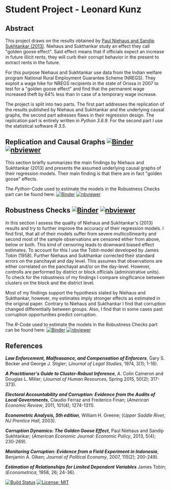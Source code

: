 # Student Project - Leonard Kunz

## Abstract

This project draws on the results obtained by [Paul Niehaus and Sandip Sukhtankar (2013)](https://www.aeaweb.org/articles?id=10.1257/pol.5.4.230). 
Niehaus and Sukthankar study an effect they call "golden goose effect". Said effect means that if officials expect an increase in future illicit rents, they will curb their corrupt behavior in the present to extract rents in the future.

For this purpose Niehaus and Sukhtankar use data from the Indian welfare program National Rural Employment Guarantee Scheme (NREGS). They exploit a wage hike for NREGS recipients in the state of Orissa in 2007 to test for a "golden goose effect" and find that the permanent wage increased theft by 64% less than in case of a temporary wage increase.

The project is split into two parts. The first part addresses the replication of the results published by Niehaus and Sukhtankar and the underlying causal graphs, the second part adresses flaws in their regression design. The replication part is entirely written in *Python 3.6.9*. For the second part I use the statistical software *R 3.5*.

## Replication and Causal Graphs [![Binder](https://mybinder.org/badge_logo.svg)](https://mybinder.org/v2/gh/HumanCapitalAnalysis/student-project-LeonardMK/master?filepath=Replication%20and%20Causal%20Graphs/Replication.ipynb) [![nbviewer](https://github.com/jupyter/design/blob/master/logos/Badges/nbviewer_badge.svg)](https://nbviewer.jupyter.org/github/HumanCapitalAnalysis/student-project-LeonardMK/blob/master/Replication%20and%20Causal%20Graphs/Replication.ipynb)
This section briefly summarizes the main findings by Niehaus and Sukhtankar (2013) and presents the assumed underlying causal graphs of their regression models. Their main finding is that there are in fact "golden goose" effects.

The *Python*-Code used to estimate the models in the Robustness Checks part can be found here: [![Binder](https://mybinder.org/badge_logo.svg)](https://mybinder.org/v2/gh/HumanCapitalAnalysis/student-project-LeonardMK/master?filepath=Replication_Program.ipynb) [![nbviewer](https://github.com/jupyter/design/blob/master/logos/Badges/nbviewer_badge.svg)](https://nbviewer.jupyter.org/github/HumanCapitalAnalysis/student-project-LeonardMK/blob/master/Replication_Program.ipynb)

## Robustness Checks [![Binder](https://mybinder.org/badge_logo.svg)](https://mybinder.org/v2/gh/HumanCapitalAnalysis/student-project-LeonardMK/master?filepath=Robustness/Robustness.ipynb) [![nbviewer](https://github.com/jupyter/design/blob/master/logos/Badges/nbviewer_badge.svg)](https://nbviewer.jupyter.org/github/HumanCapitalAnalysis/student-project-LeonardMK/blob/master/Robustness/Robustness.ipynb)
In this section I assess the quality of Niehaus and Sukhtankar's (2013) results and try to further improve the accuracy of their regression models. I find first, that all of their models suffer from severe multicollinearity and second most of the sample observations are censored etiher from above, below or both. This kind of censoring leads to downward biased effect estimates. To account for this I use the Tobit-model developed by James Tobin (1958). Further Niehaus and Sukthankar corrected their standard errors on the panchayat and day level. This assumes that observations are either correlated on the panchayat and/or on the day-level. However, controlls are performed by district or block officials (administrative units). To check for the robustness of my findings I compare singificance between clusters on the block and the district level.

Most of my findings support the hypothesis stated by Niehaus and Sukthankar, however, my estimates imply stronger effects as estimated in the original paper. Contrary to Niehaus and Sukthankar I find that corruption changed differentially between groups. Also, I find that in some cases past corruption opportunities predict corruption.

The *R*-Code used to estimate the models in the Robustness Checks part can be found here: [![Binder](https://mybinder.org/badge_logo.svg)](https://mybinder.org/v2/gh/HumanCapitalAnalysis/student-project-LeonardMK/master?filepath=Robustness_checks.ipynb) [![nbviewer](https://github.com/jupyter/design/blob/master/logos/Badges/nbviewer_badge.svg)](https://nbviewer.jupyter.org/github/HumanCapitalAnalysis/student-project-LeonardMK/blob/master/Robustness_checks.ipynb)

## References
***Law Enforcement, Malfeasance, and Compensation of Enforcers***, Gary S. Becker and George J. Stigler; (*Journal of Legal Studies*, 1974, 3(1); 1-18).

***A Practitioner's Guide to Cluster-Robust Inference***, A. Colin Cameron and Douglas L. Miller; (*Journal of Human Resources*, Spring 2015, 50(2); 317-373).

***Electoral Accountability and Corruption: Evidence from the Audits of Local Governments***, Claudio Ferraz and Frederico Finan; (*American Economic Review*, 2011, 101(4); 1274-1311).

***Econometric Analysis, 5th edition***, William H. Greene; (*Upper Saddle River, NJ Prentice Hall*, 2003).

***Corruption Dynamics: The Golden Goose Effect***, Paul Niehaus and Sandip Sukhtankar; (*American Economic Journal: Economic Policy*, 2013, 5(4); 230-269).

***Monitoring Corruption: Evidence from a Field Experiment in Indonesia***, Benjamin A. Olken; *Journal of Political Economy*, 2007, 115(2); 200-249).

***Estimation of Relationships for Limited Dependent Variables*** James Tobin; (*Econometrica*, 1958, 26; 24-36).


[![Build Status](https://api.travis-ci.org/HumanCapitalAnalysis/student-project-LeonardMK.svg?branch=master)](https://travis-ci.org/HumanCapitalAnalysis/student-project-LeonardMK) [![License: MIT](https://img.shields.io/badge/License-MIT-blue.svg)](HumanCapitalAnalysis/student-project-LeonardMK/blob/master/LICENSE)